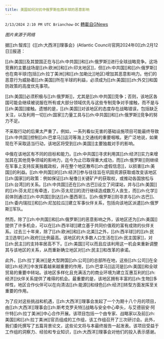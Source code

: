 ```yaml
---
title: 美国如何对抗中俄罗斯在西半球的恶意影响
---
```

`2/13/2024 2:10 PM UTC Brianchow-DC` [轉載自GNews](https://gnews.org/articles/2302929)

*图片来源于网络*

据[[zh:智库]]《[[zh:大西洋]]理事会》(Atlantic Council)官网2024年0[[zh:2月12日]]报道：

[[zh:美国]]及其盟国正在与[[zh:中共国]]和[[zh:俄罗斯]]进行全球战略竞争。这场竞赛的主要战场是[[zh:欧洲]]和[[zh:印太地区]]，但[[zh:中共国]]和[[zh:俄罗斯]]也在南半球(包括[[zh:拉丁美洲]]和[[zh:加勒比]]地区)增加其恶意影响力。他们的恶意行为威胁着[[zh:美国]]所在半球的利益，必须成为[[zh:美国]][[zh:外交]]和国防政策的高度优先事项。

[[zh:美国]]必须积极与[[zh:俄罗斯]]，尤其是[[zh:中共国]]竞争；否则，该地区各国可能会继续被说服在所有或大部分领域优先与这些专制竞争对手接触，而不是与[[zh:美国]]接触。遗憾的是，[[zh:美国]]对该地区的态度存在战略错误，包括缺乏关注，以及利用一切[[zh:国家]]力量工具与[[zh:中共国]]和[[zh:俄罗斯]]竞争的努力不足。

不采取行动的后果太严重了。例如，一系列看似无害的基础设施项目可能最终导致[[zh:中共国]]控制[[zh:巴拿马]]运河等海上交通线的重要咽喉。更广泛地说，如果现在不采取适当行动，该地区将受到[[zh:美国]]主要独裁对手的影响。

中俄在该地区有不同的目标和能力。[[zh:中共国]]寻求利用其[[zh:经济]]实力来增加其在其他竞争领域的影响力，迄今为止已取得重大成功，而[[zh:俄罗斯]]则继续在军事上支持反美独裁政权，并在整个地区散布[[zh:虚假信息]]，以损害[[zh:美国]]的利益。[[zh:中共国]]的[[zh:经济]]参与往往旨在巩固资源获取或改变该地区[[zh:国家]]的政策：例如保证[[zh:秘鲁]]关键矿产的获取权，或推动各国放松与[[zh:台湾]]的关系。[[zh:中共国]]还在[[zh:古巴]]设立了间谍站，并与[[zh:美国]]的[[zh:芬太尼]]有牵连，[[zh:芬太尼]]的流行继续造成数万人丧生，而[[zh:化学]]前体则通过[[zh:中共国]]到达[[zh:墨西哥]]。[[zh:俄罗斯]]则寻求与[[zh:古巴]]、[[zh:委内瑞拉]]和[[zh:尼加拉瓜]]建立军事伙伴关系，包括向该地区派遣[[zh:俄罗斯]]军队。

然而，除了[[zh:中共国]]和[[zh:俄罗斯]]的恶意影响之外，该地区还为[[zh:美国]]提供了许多机会，可以在[[zh:西半球]]建立基于共同价值观的富有成效的伙伴关系。过去三十年来，除了[[zh:欧洲]]和[[zh:北美]]之外，[[zh:西半球]]的[[zh:民主]]选举[[zh:政府]]比例最高。该地区的大多数人口生活在[[zh:民主国家]]，对[[zh:民主]]的支持率居高不下。[[zh:美国]]可以而且应该利用这一机会来重新调整其与该地区的关系，从而重新确立地区对[[zh:民主]]和改革的承诺。

此外，[[zh:拉丁美洲]]是大型跨国[[zh:公司]]的总部所在地，这些[[zh:公司]]在全球[[zh:经济]]中发挥着越来越重要的作用，[[zh:巴拿马]]运河是[[zh:美国]]和全球贸易的重要中转站。该地区多样化且充满活力的商业环境为建立互惠互利的[[zh:经济]]伙伴关系提供了难得的机会。最重要的是，该地区拥有丰富的[[zh:生物]]多样性，地区合作伙伴可以在向清洁[[zh:能源]]和绿色[[zh:经济]]转型方面发挥至关重要的作用。

为了应对这些挑战和机遇，[[zh:大西洋]]理事会发起了一个为期十八个月的项目，由[[zh:大西洋]]理事会[[zh:斯考克罗夫特]]战略与安全中心牵头，与艾德丽安·阿什特[[zh:拉丁美洲]]中心合作开展。该项目包括一个由专家、战略家以及前[[zh:美国]]和[[zh:拉丁美洲]]官员组成的工作组，该工作组召开了三次研讨会。此外，我们委托撰写了五篇背景论文，这些论文将与本最终报告一起发表。该项目受益于工作组的洞察力、经验和专业知识，[[zh:大西洋]]理事会对他们的投入表示感谢。
